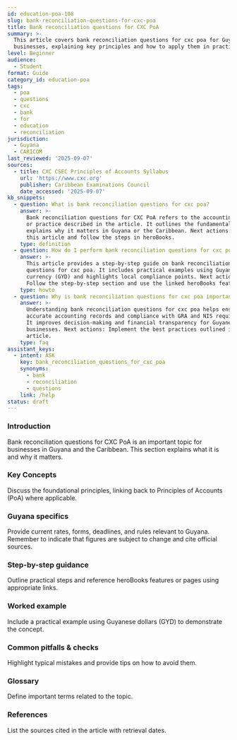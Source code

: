 ```yaml
---
id: education-poa-108
slug: bank-reconciliation-questions-for-cxc-poa
title: Bank reconciliation questions for CXC PoA
summary: >-
  This article covers bank reconciliation questions for cxc poa for Guyanese
  businesses, explaining key principles and how to apply them in practice.
level: Beginner
audience:
  - Student
format: Guide
category_id: education-poa
tags:
  - poa
  - questions
  - cxc
  - bank
  - for
  - education
  - reconciliation
jurisdiction:
  - Guyana
  - CARICOM
last_reviewed: '2025-09-07'
sources:
  - title: CXC CSEC Principles of Accounts Syllabus
    url: 'https://www.cxc.org'
    publisher: Caribbean Examinations Council
    date_accessed: '2025-09-07'
kb_snippets:
  - question: What is bank reconciliation questions for cxc poa?
    answer: >-
      Bank reconciliation questions for CXC PoA refers to the accounting concept
      or practice described in the article. It outlines the fundamentals and
      explains why it matters in Guyana or the Caribbean. Next actions: Read
      this article and follow the steps in heroBooks.
    type: definition
  - question: How do I perform bank reconciliation questions for cxc poa in heroBooks?
    answer: >-
      This article provides a step-by-step guide on bank reconciliation
      questions for cxc poa. It includes practical examples using Guyanese
      currency (GYD) and highlights local compliance points. Next actions:
      Follow the step-by-step section and use the linked heroBooks feature.
    type: howto
  - question: Why is bank reconciliation questions for cxc poa important?
    answer: >-
      Understanding bank reconciliation questions for cxc poa helps ensure
      accurate accounting records and compliance with GRA and NIS requirements.
      It improves decision-making and financial transparency for Guyanese
      businesses. Next actions: Implement the best practices outlined in the
      article.
    type: faq
assistant_keys:
  - intent: ASK
    key: bank_reconciliation_questions_for_cxc_poa
    synonyms:
      - bank
      - reconciliation
      - questions
    link: /help
status: draft
---
```


### Introduction
Bank reconciliation questions for CXC PoA is an important topic for businesses in Guyana and the Caribbean. This section explains what it is and why it matters.

### Key Concepts
Discuss the foundational principles, linking back to Principles of Accounts (PoA) where applicable.

### Guyana specifics
Provide current rates, forms, deadlines, and rules relevant to Guyana. Remember to indicate that figures are subject to change and cite official sources.

### Step-by-step guidance
Outline practical steps and reference heroBooks features or pages using appropriate links.

### Worked example
Include a practical example using Guyanese dollars (GYD) to demonstrate the concept.

### Common pitfalls & checks
Highlight typical mistakes and provide tips on how to avoid them.

### Glossary
Define important terms related to the topic.

### References
List the sources cited in the article with retrieval dates.

